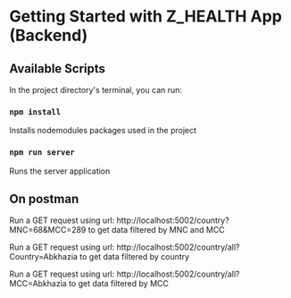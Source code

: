 # Getting Started with Z_HEALTH App (Backend)

## Available Scripts

In the project directory's terminal, you can run:

### `npm install`

Installs nodemodules packages used in the project

### `npm run server`

Runs the server application

## On postman

Run a GET request using url: http://localhost:5002/country?MNC=68&MCC=289 to get data filtered by MNC and MCC

Run a GET request using url: http://localhost:5002/country/all?Country=Abkhazia to get data filtered by country

Run a GET request using url: http://localhost:5002/country/all?MCC=Abkhazia to get data filtered by MCC
